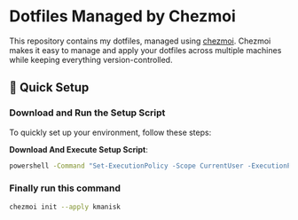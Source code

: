 <!--### For Normal User-->

# Dotfiles Managed by Chezmoi

This repository contains my dotfiles, managed using [chezmoi](https://www.chezmoi.io). Chezmoi makes it easy to manage and apply your dotfiles across multiple machines while keeping everything version-controlled.

## 🚀 Quick Setup

### Download and Run the Setup Script

To quickly set up your environment, follow these steps:

**Download And Execute Setup Script**:
  ```bash
powershell -Command "Set-ExecutionPolicy -Scope CurrentUser -ExecutionPolicy RemoteSigned -Force; & (New-Object System.Net.WebClient).DownloadFile('https://github.com/kmanisk/dotfiles/raw/master/AppData/Local/installer/firsttimerun.ps1', '$HOME\Downloads\firsttimerun.ps1'); . '$HOME\Downloads\firsttimerun.ps1'"
   ```
   <!--- Click the link below to download the `firsttimerun.ps1` script:-->
   <!--  [Download](https://github.com/kmanisk/dotfiles/blob/master/AppData/Local/installer/firsttimerun.ps1)-->

<!--2. **Run the Script**:-->
<!--  Open a PowerShell terminal and execute the script:-->
<!---->
<!--```bash-->
<!--cd $env:USERPROFILE\Downloads; Set-ExecutionPolicy -ExecutionPolicy RemoteSigned -Scope CurrentUser -Force; ./firsttimerun.ps1-->
<!--```-->
### Finally run this command
```bash
chezmoi init --apply kmanisk
```


